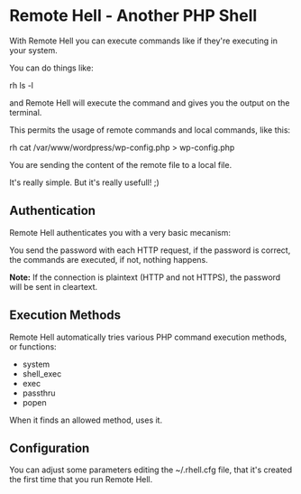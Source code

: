 # Remote Hell - Another PHP Shell

With Remote Hell you can execute commands like if they're executing in your system.

You can do things like:

rh ls -l

and Remote Hell will execute the command and gives you the output on the terminal.

This permits the usage of remote commands and local commands, like this:

rh cat /var/www/wordpress/wp-config.php > wp-config.php

You are sending the content of the remote file to a local file.

It's really simple. But it's really usefull! ;)

## Authentication

Remote Hell authenticates you with a very basic mecanism:

You send the password with each HTTP request, if the password is correct, the commands are executed, if not, nothing happens.

__Note:__ If the connection is plaintext (HTTP and not HTTPS), the password will be sent in cleartext.

## Execution Methods

Remote Hell automatically tries various PHP command execution methods, or functions:

- system
- shell_exec
- exec
- passthru
- popen

When it finds an allowed method, uses it. 

## Configuration

You can adjust some parameters editing the ~/.rhell.cfg file, that it's created the first time that you run Remote Hell.
